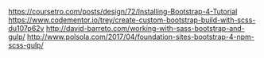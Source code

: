 https://coursetro.com/posts/design/72/Installing-Bootstrap-4-Tutorial
https://www.codementor.io/trey/create-custom-bootstrap-build-with-scss-du107p62v
http://david-barreto.com/working-with-sass-bootstrap-and-gulp/
http://www.polsola.com/2017/04/foundation-sites-bootstrap-4-npm-scss-gulp/